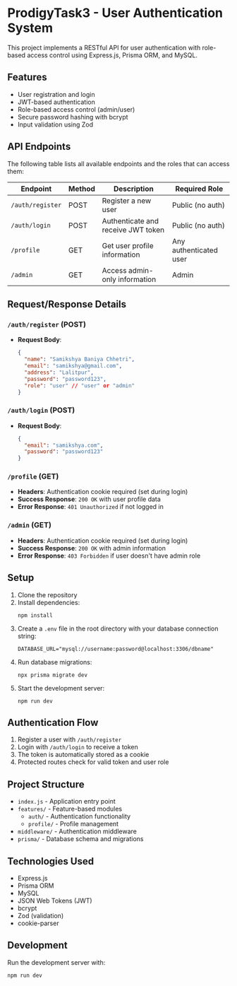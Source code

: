 # ProdigyTask3 - User Authentication System

This project implements a RESTful API for user authentication with role-based access control using Express.js, Prisma ORM, and MySQL.

## Features

- User registration and login
- JWT-based authentication
- Role-based access control (admin/user)
- Secure password hashing with bcrypt
- Input validation using Zod

## API Endpoints

The following table lists all available endpoints and the roles that can access them:

| Endpoint         | Method | Description                        | Required Role          |
| ---------------- | ------ | ---------------------------------- | ---------------------- |
| `/auth/register` | POST   | Register a new user                | Public (no auth)       |
| `/auth/login`    | POST   | Authenticate and receive JWT token | Public (no auth)       |
| `/profile`       | GET    | Get user profile information       | Any authenticated user |
| `/admin`         | GET    | Access admin-only information      | Admin                  |

## Request/Response Details

### `/auth/register` (POST)

- **Request Body**:
  ```json
  {
    "name": "Samikshya Baniya Chhetri",
    "email": "samikshya@gmail.com",
    "address": "Lalitpur",
    "password": "password123",
    "role": "user" // "user" or "admin"
  }
  ```

### `/auth/login` (POST)

- **Request Body**:
  ```json
  {
    "email": "samikshya.com",
    "password": "password123"
  }
  ```

### `/profile` (GET)

- **Headers**: Authentication cookie required (set during login)
- **Success Response**: `200 OK` with user profile data
- **Error Response**: `401 Unauthorized` if not logged in

### `/admin` (GET)

- **Headers**: Authentication cookie required (set during login)
- **Success Response**: `200 OK` with admin information
- **Error Response**: `403 Forbidden` if user doesn't have admin role

## Setup

1. Clone the repository
2. Install dependencies:
   ```
   npm install
   ```
3. Create a `.env` file in the root directory with your database connection string:
   ```
   DATABASE_URL="mysql://username:password@localhost:3306/dbname"
   ```
4. Run database migrations:
   ```
   npx prisma migrate dev
   ```
5. Start the development server:
   ```
   npm run dev
   ```

## Authentication Flow

1. Register a user with `/auth/register`
2. Login with `/auth/login` to receive a token
3. The token is automatically stored as a cookie
4. Protected routes check for valid token and user role

## Project Structure

- `index.js` - Application entry point
- `features/` - Feature-based modules
  - `auth/` - Authentication functionality
  - `profile/` - Profile management
- `middleware/` - Authentication middleware
- `prisma/` - Database schema and migrations

## Technologies Used

- Express.js
- Prisma ORM
- MySQL
- JSON Web Tokens (JWT)
- bcrypt
- Zod (validation)
- cookie-parser

## Development

Run the development server with:

```
npm run dev
```
